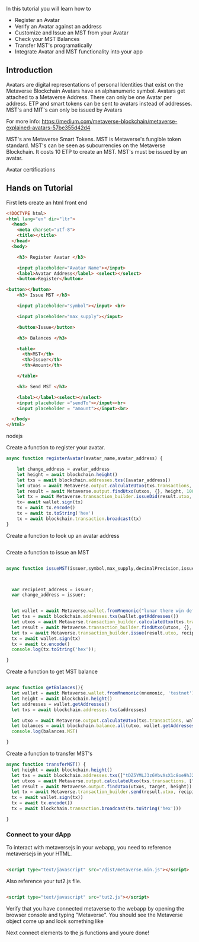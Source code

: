 In this tutorial you will learn how to

* Register an Avatar
* Verify an Avatar against an address
* Customize and Issue an MST from your Avatar
* Check your MST Balances
* Transfer MST's programatically
* Integrate Avatar and MST functionality into your app


## Introduction

Avatars are digital representations of personal Identities that exist on the Metaverse Blockchain
Avatars have an alphanumeric symbol.
Avatars get attached to a Metaverse Address. There can only be one Avatar per address.
ETP and smart tokens can be sent to avatars instead of addresses.
MST's and MIT's can only be issued by Avatars

For more info: https://medium.com/metaverse-blockchain/metaverse-explained-avatars-57be355d42d4

MST's are Metaverse Smart Tokens. MST is Metaverse's fungible token standard. MST's can be seen as subcurrencies on the Metaverse Blockchain.
It costs 10 ETP to create an MST. MST's must be issued by an avatar.

Avatar certifications

## Hands on Tutorial

First lets create an html front end

```html
<!DOCTYPE html>
<html lang="en" dir="ltr">
  <head>
    <meta charset="utf-8">
    <title></title>
  </head>
  <body>

    <h3> Register Avatar </h3>

    <input placeholder="Avatar Name"></input>
    <label>Avatar Address</label> <select></select>
    <button>Register</button>

<button></button>
    <h3> Issue MST </h3>

    <input placeholder="symbol"></input> <br>

    <input placeholder="max_supply"></input>

    <button>Issue</button>

    <h3> Balances </h3>

    <table>
      <th>MST</th>
      <th>Issuer</th>
      <th>Amount</th>

    </table>

    <h3> Send MST </h3>

    <label></label><select></select>
    <input placeholder ="sendTo"></input><br>
    <input placeholder = "amount"></input><br>

  </body>
</html>

```

nodejs

Create a function to register your avatar.

```javascript
async function registerAvatar(avatar_name,avatar_address) {

    let change_address = avatar_address
    let height = await blockchain.height()
    let txs = await blockchain.addresses.txs([avatar_address])
    let utxos = await Metaverse.output.calculateUtxo(txs.transactions, [avatar_address]) //Get all utxo for the avatar address
    let result = await Metaverse.output.findUtxo(utxos, {}, height, 100000000) //Collect utxo to pay for the fee of 1 ETP
    let tx = await Metaverse.transaction_builder.issueDid(result.utxo, avatar_address, avatar_name, change_address, result.change, 80000000, 'testnet')
    tx= await wallet.sign(tx)
    tx = await tx.encode()
    tx = await tx.toString('hex')
    tx = await blockchain.transaction.broadcast(tx)
}

```

Create a function to look up an avatar address

```

```


Create a function to issue an MST

```javascript

async function issueMST(issuer,symbol,max_supply,decimalPrecision,issuer,description){



  var recipient_address = issuer;
  var change_address = issuer;


  let wallet = await Metaverse.wallet.fromMnemonic("lunar there win define minor shadow damage lounge bitter abstract sail alcohol yellow left lift vapor tourist rent gloom sustain gym dry congress zero")
  let txs = await blockchain.addresses.txs(wallet.getAddresses())
  let utxos = await Metaverse.transaction_builder.calculateUtxo(txs.transactions, wallet.getAddresses()) //Get all utxo
  let result = await Metaverse.transaction_builder.findUtxo(utxos, {}, Metaverse.transaction.ASSET_ISSUE_DEFAULT_FEE) //Collect utxo for given target
  let tx = await Metaverse.transaction_builder.issue(result.utxo, recipient_address, symbol, max_supply, precision, issuer, description, change_address, result.change)
  tx = await wallet.sign(tx)
  tx = await tx.encode()
  console.log(tx.toString('hex'));

}

```

Create a function to get MST balance

```javascript

async function getBalances(){
  let wallet = await Metaverse.wallet.fromMnemonic(mnemonic, 'testnet')
  let height = await blockchain.height()
  let addresses = wallet.getAddresses()
  let txs = await blockchain.addresses.txs(addresses)

  let utxo = await Metaverse.output.calculateUtxo(txs.transactions, wallet.getAddresses())
  let balances = await blockchain.balance.all(utxo, wallet.getAddresses(), height)
  console.log(balances.MST)

}
```


Create a function to transfer MST's

```javascript
async function transferMST() {
  let height = await blockchain.height()
  let txs = await blockchain.addresses.txs(["tDZ5YMLJ3z6VbvAsX1c8oe9hJ2nND4jszz", "t85Hm2nYwQXrry2cVmEHPq8krRdJ7KYjmq"])
  let utxos = await Metaverse.output.calculateUtxo(txs.transactions, ["tDZ5YMLJ3z6VbvAsX1c8oe9hJ2nND4jszz", "t85Hm2nYwQXrry2cVmEHPq8krRdJ7KYjmq"])) //Get all utxo
  let result = await Metaverse.output.findUtxo(utxos, target, height)) //Collect utxo for given target
  let tx = await Metaverse.transaction_builder.send(result.utxo, recipient_address, undefined, target, change_address, result.change))
  tx = await wallet.sign(tx))
  tx = await tx.encode())
  tx = await blockchain.transaction.broadcast(tx.toString('hex')))

}

```

### Connect to your dApp

To interact with metaversejs in your webapp, you need to reference metaversejs in your HTML.

```html

<script type="text/javascript" src="/dist/metaverse.min.js"></script>

```

Also reference your tut2.js file.

```html

<script type="text/javascript" src="tut2.js"></script>

```

Verify that you have connected metaverse to the webapp by opening the browser console and typing "Metaverse". You should see the Metaverse object come up and look something like



Next connect elements to the js functions and youre done!
